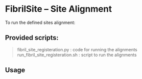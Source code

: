 # FibrilSite  – Site Alignment

To run the defined sites alignment:

## Provided scripts:
> fibril_site_registeration.py     : code for running the alignments
> run_fibril_site_registeration.sh : script to run the alignments

## Usage
